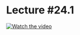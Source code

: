 # Lecture #24.1

[![Watch the video](https://img.youtube.com/vi/kVJKb7IHbsw/0.jpg)](https://www.youtube.com/watch?v=kVJKb7IHbsw&list=PLoROMvodv4rPzLcXBhbCFt8ahPrQGFSmN&index=63)
